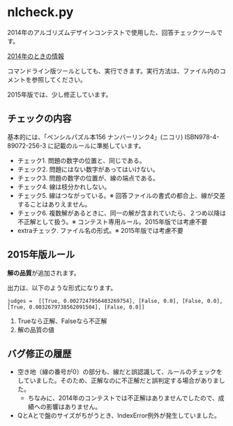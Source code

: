 # nlcheck.py

2014年のアルゴリズムデザインコンテストで使用した、回答チェックツールです。

[2014年のときの情報](http://www.sig-sldm.org/nlcheck.html)

コマンドライン版ツールとしても、実行できます。実行方法は、ファイル内のコメントを参照してください。

2015年版では、少し修正しています。

## チェックの内容

基本的には、「ペンシルパズル本156 ナンバーリンク4」(ニコリ) ISBN978-4-89072-256-3 に記載のルールに準拠しています。

- チェック1. 問題の数字の位置と、同じである。
- チェック2. 問題にはない数字があってはいけない。
- チェック3. 問題の数字の位置が、線の端点である。
- チェック4. 線は枝分かれしない。
- チェック5. 線はつながっている。※ 回答ファイルの書式の都合上、線が交差することはありえません。
- チェック6. 複数解があるときに、同一の解が含まれていたら、２つめ以降は不正解として扱う。※ コンテスト専用ルール。2015年版では考慮不要
- extraチェック. ファイル名の形式。※ 2015年版では考慮不要


## 2015年版ルール

**解の品質**が追加されます。

出力は、以下のような形式になります。

```
judges =  [[True, 0.0027247956403269754], [False, 0.0], [False, 0.0], [True, 0.0032679738562091504], [False, 0.0]]
```

1. Trueなら正解、Falseなら不正解
2. 解の品質の値

## バグ修正の履歴

- 空き地（線の番号が0）の部分も、線だと誤認識して、ルールのチェックをしていました。そのため、正解なのに不正解だと誤判定する場合がありました。
  - ちなみに、2014年のコンテストでは不正解はありませんでしたので、成績への影響はありません。
- QとAとで盤のサイズがちがうとき、IndexError例外が発生していました。
